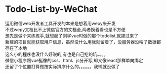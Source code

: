 # Todo-List-by-WeChat
运用微信web开发者工具开发的本来是想着用wepy来开发<br>
不过wepy文档比不上微信官方的文档全,两者换着看也是不方便<br>
想先是做个来练练手,就想起了刚学vue时做的那个todolist,就挪过来了<br>
新建的项目就能获取用户信息，虽然没什么用我就留着了，没服务器没啥了数据都存在了本地<br>
这么小的程序也没什么好说的,有也是自己挖的坑。。。。<br>
微信小程序跟vue挺像的css、html、js分开写,却又像react那样单向绑定<br>
还留了个位置打算做按实际排序什么的。。。。。。我懒就没做了

